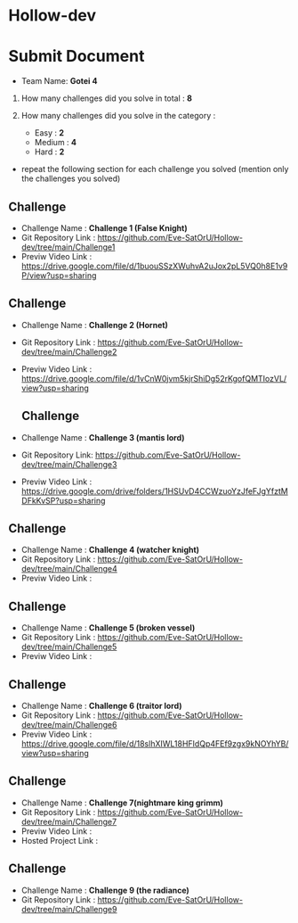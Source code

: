 # Hollow-dev

# Submit Document

- Team Name: **Gotei 4**

1. How many challenges did you solve in total : **8**

2. How many challenges did you solve in the category :
   - Easy : **2**
   - Medium : **4**
   - Hard : **2**

- repeat the following section for each challenge you solved (mention only the challenges you solved)

## Challenge

- Challenge Name : **Challenge 1 (False Knight)**
- Git Repository Link : https://github.com/Eve-SatOrU/Hollow-dev/tree/main/Challenge1
- Previw Video Link : https://drive.google.com/file/d/1buouSSzXWuhvA2uJox2pL5VQ0h8E1v9P/view?usp=sharing

## Challenge

- Challenge Name : **Challenge 2 (Hornet)**
- Git Repository Link : https://github.com/Eve-SatOrU/Hollow-dev/tree/main/Challenge2
- Previw Video Link : https://drive.google.com/file/d/1vCnW0jvm5kjrShiDg52rKgofQMTIozVL/view?usp=sharing


  ## Challenge

- Challenge Name : **Challenge 3 (mantis lord)**
- Git Repository Link: https://github.com/Eve-SatOrU/Hollow-dev/tree/main/Challenge3
- Previw Video Link : https://drive.google.com/drive/folders/1HSUvD4CCWzuoYzJfeFJgYfztMDFkKvSP?usp=sharing


## Challenge

- Challenge Name : **Challenge 4 (watcher knight)**
- Git Repository Link : https://github.com/Eve-SatOrU/Hollow-dev/tree/main/Challenge4
- Previw Video Link : 


## Challenge

- Challenge Name : **Challenge 5 (broken vessel)**
- Git Repository Link : https://github.com/Eve-SatOrU/Hollow-dev/tree/main/Challenge5
- Previw Video Link : 


## Challenge

- Challenge Name : **Challenge 6 (traitor lord)**
- Git Repository Link : https://github.com/Eve-SatOrU/Hollow-dev/tree/main/Challenge6
- Previw Video Link : https://drive.google.com/file/d/18slhXIWL18HFIdQp4FEf9zgx9kNOYhYB/view?usp=sharing
## Challenge

- Challenge Name : **Challenge 7(nightmare king grimm)**
- Git Repository Link : https://github.com/Eve-SatOrU/Hollow-dev/tree/main/Challenge7
- Previw Video Link :
- Hosted Project Link :


## Challenge

- Challenge Name : **Challenge 9 (the radiance)**
- Git Repository Link : https://github.com/Eve-SatOrU/Hollow-dev/tree/main/Challenge9

